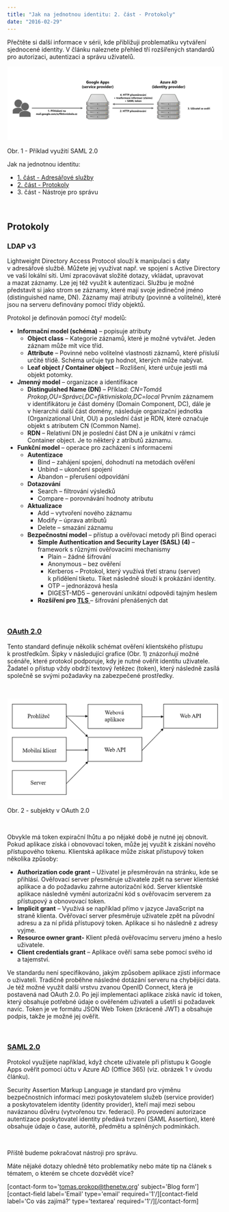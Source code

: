 ```yaml
---
title: "Jak na jednotnou identitu: 2. část - Protokoly"
date: "2016-02-29"
---
```


Přečtěte si další informace v sérii, kde přibližuji problematiku vytváření sjednocené identity. V článku naleznete přehled tří rozšířených standardů pro autorizaci, autentizaci a správu uživatelů.

[![SAML Office 365 Azure AD Google Apps](images/SAML.png)](https://blog.skolnilogin.cz/wp-content/uploads/sites/6/2016/02/SAML.png)

Obr. 1 - Příklad využití SAML 2.0

Jak na jednotnou identitu:

- [1\. část - Adresářové služby](https://blog.skolnilogin.cz/jednotna-identita-1/)
- [2\. část - Protokoly](https://blog.skolnilogin.cz/jednotna-identita-2/)
- 3\. část - Nástroje pro správu

 

## Protokoly

### LDAP v3

Lightweight Directory Access Protocol slouží k manipulaci s daty v adresářové službě. Můžete jej využívat např. ve spojení s Active Directory ve vaší lokální síti. Umí zpracovávat složité dotazy, vkládat, upravovat a mazat záznamy. Lze jej též využít k autentizaci. Službu je možné představit si jako strom se záznamy, které mají svoje jedinečné jméno (distinguished name, DN). Záznamy mají atributy (povinné a volitelné), které jsou na serveru definovány pomocí třídy objektů.

Protokol je definován pomocí čtyř modelů:

- **Informační model (schéma)** – popisuje atributy
    - **Object class** – Kategorie záznamů, které je možné vytvářet. Jeden záznam může mít více tříd.
    - **Attribute** – Povinné nebo volitelné vlastnosti záznamů, které přísluší určité třídě. Schéma určuje typ hodnot, kterých může nabývat.
    - **Leaf object / Container object** – Rozlišení, které určuje jestli má objekt potomky.
- **Jmenný model** – organizace a identifikace
    - **Distinguished Name (DN)** – Příklad: _CN=Tomáš Prokop,OU=Správci,DC=fiktivniskola,DC=local_ Prvním záznamem v identifikátoru je část domény (Domain Component, DC), dále je v hierarchii další část domény, následuje organizační jednotka (Organizational Unit, OU) a poslední část je RDN, které označuje objekt s atributem CN (Common Name).
    - **RDN** – Relativní DN je poslední část DN a je unikátní v rámci Container object. Je to některý z atributů záznamu.
- **Funkční model** – operace pro zacházení s informacemi
    - **Autentizace**
        - Bind – zahájení spojení, dohodnutí na metodách ověření
        - Unbind – ukončení spojení
        - Abandon – přerušení odpovídání
    - **Dotazování**
        - Search – filtrování výsledků
        - Compare – porovnávání hodnoty atributu
    - **Aktualizace**
        - Add – vytvoření nového záznamu
        - Modify – úprava atributů
        - Delete – smazání záznamu
    - **Bezpečnostní model** – přístup a ověřovací metody při Bind operaci
        - **Simple Authentication and Security Layer (SASL) (4)** – framework s různými ověřovacími mechanismy
            - Plain – žádné šifrování
            - Anonymous – bez ověření
            - Kerberos – Protokol, který využívá třetí stranu (server) k přidělení tiketu. Tiket následně slouží k prokázání identity.
            - OTP – jednorázová hesla
            - DIGEST-MD5 – generování unikátní odpovědi tajným heslem
        - **Rozšíření pro [TLS](https://cs.wikipedia.org/wiki/Transport_Layer_Security)**[ ](https://cs.wikipedia.org/wiki/Transport_Layer_Security)– šifrování přenášených dat

 

### [OAuth 2.0](https://cs.wikipedia.org/wiki/OAuth)

Tento standard definuje několik schémat ověření klientského přístupu k prostředkům. Šipky v následující grafice (Obr. 1) znázorňují možné scénáře, které protokol podporuje, kdy je nutné ověřit identitu uživatele. Žadatel o přístup vždy obdrží textový řetězec (token), který následně zasílá společně se svými požadavky na zabezpečené prostředky.

 

[![snip_20160131212652](images/snip_20160131212652.png)](https://blog.skolnilogin.cz/wp-content/uploads/sites/6/2016/01/snip_20160131212652.png)

Obr. 2 - subjekty v OAuth 2.0

 

Obvykle má token expirační lhůtu a po nějaké době je nutné jej obnovit. Pokud aplikace získá i obnovovací token, může jej využít k získání nového přístupového tokenu. Klientská aplikace může získat přístupový token několika způsoby:

- **Authorization code grant** – Uživatel je přesměrován na stránku, kde se přihlásí. Ověřovací server přesměruje uživatele zpět na server klientské aplikace a do požadavku zahrne autorizační kód. Server klientské aplikace následně vymění autorizační kód s ověřovacím serverem za přístupový a obnovovací token.
- **Implicit grant** – Využívá se například přímo v jazyce JavaScript na straně klienta. Ověřovací server přesměruje uživatele zpět na původní adresu a za ní přidá přístupový token. Aplikace si ho následně z adresy vyjme.
- **Resource owner grant-** Klient předá ověřovacímu serveru jméno a heslo uživatele.
- **Client credentials grant** – Aplikace ověří sama sebe pomocí svého id a tajemství.

Ve standardu není specifikováno, jakým způsobem aplikace zjistí informace o uživateli. Tradičně proběhne následné dotázání serveru na chybějící data. Je též možné využít další vrstvu zvanou OpenID Connect, která je postavená nad OAuth 2.0. Po její implementaci aplikace získá navíc id token, který obsahuje potřebné údaje o ověřeném uživateli a ušetří si požadavek navíc. Token je ve formátu JSON Web Token (zkráceně JWT) a obsahuje podpis, takže je možné jej ověřit.

 

### [SAML 2.0](https://cs.wikipedia.org/wiki/Security_Assertion_Markup_Language)

Protokol využijete například, když chcete uživatele při přístupu k Google Apps ověřit pomocí účtu v Azure AD (Office 365) (viz. obrázek 1 v úvodu článku).

Security Assertion Markup Language je standard pro výměnu bezpečnostních informací mezi poskytovatelem služeb (service provider) a poskytovatelem identity (identity provider), kteří mají mezi sebou navázanou důvěru (vytvořenou tzv. federaci). Po provedení autorizace autentizace poskytovatel identity předává tvrzení (SAML Assertion), které obsahuje údaje o čase, autoritě, předmětu a splněných podmínkách.

 

Příště budeme pokračovat nástroji pro správu.

Máte nějaké dotazy ohledně této problematiky nebo máte tip na článek s tématem, o kterém se chcete dozvědět více?

\[contact-form to='tomas.prokop@thenetw.org' subject='Blog form'\]\[contact-field label='Email' type='email' required='1'/\]\[contact-field label='Co vás zajímá?' type='textarea' required='1'/\]\[/contact-form\]
